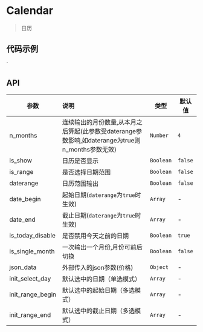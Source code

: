 # Calendar

> 日历

## 代码示例

<test></test>

<script>
  import test from '@/pages/demo/Calendar.vue';

  export default {
    components: {
      test
    }
  }
</script>

`

## API

| 参数               | 说明                                       | 类型        | 默认值     |
| ---------------- | :--------------------------------------- | --------- | ------- |
| n_months         | 连续输出的月份数量,从本月之后算起(此参数受daterange参数影响,如daterange为true则n_months参数无效) | `Number`  | `4`     |
| is_show          | 日历是否显示                                   | `Boolean` | `false` |
| is_range         | 是否选择日期范围                                 | `Boolean` | `false` |
| daterange        | 日历范围输出                                   | `Boolean` | `false` |
| date_begin       | 起始日期(`daterange`为`true`时生效)              | `Array`   | -       |
| date_end         | 截止日期(`daterange`为`true`时生效)              | `Array`   | -       |
| is_today_disable | 是否禁用今天之前的日期                              | `Boolean` | `true`  |
| is_single_month  | 一次输出一个月份,月份可前后切换                         | `Boolean` | `false` |
| json_data        | 外部传入的json参数(价格)                          | `Object`  | -       |
| init_select_day  | 默认选中的日期（单选模式）                            | `Array`   | -       |
| init_range_begin | 默认选中的起始日期（多选模式）                          | `Array`   | -       |
| init_range_end   | 默认选中的截止日期（多选模式）                          | `Array`   | -       |
